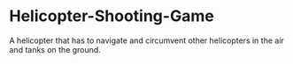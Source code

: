 # Helicopter-Shooting-Game
A helicopter that has to navigate and circumvent other helicopters in the air and tanks on the ground.

